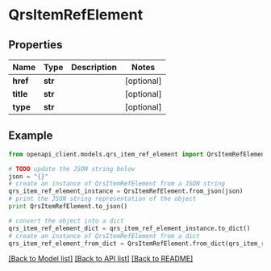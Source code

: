 # QrsItemRefElement


## Properties
Name | Type | Description | Notes
------------ | ------------- | ------------- | -------------
**href** | **str** |  | [optional] 
**title** | **str** |  | [optional] 
**type** | **str** |  | [optional] 

## Example

```python
from openapi_client.models.qrs_item_ref_element import QrsItemRefElement

# TODO update the JSON string below
json = "{}"
# create an instance of QrsItemRefElement from a JSON string
qrs_item_ref_element_instance = QrsItemRefElement.from_json(json)
# print the JSON string representation of the object
print QrsItemRefElement.to_json()

# convert the object into a dict
qrs_item_ref_element_dict = qrs_item_ref_element_instance.to_dict()
# create an instance of QrsItemRefElement from a dict
qrs_item_ref_element_from_dict = QrsItemRefElement.from_dict(qrs_item_ref_element_dict)
```
[[Back to Model list]](../README.md#documentation-for-models) [[Back to API list]](../README.md#documentation-for-api-endpoints) [[Back to README]](../README.md)


